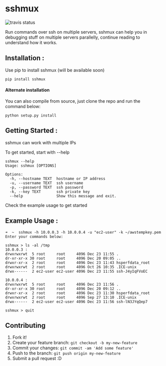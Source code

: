 # sshmux 
![travis status](https://travis-ci.org/dvopsway/sshmux.svg?branch=master)

Run commands over ssh on multiple servers, sshmux can help you in debugging stuff on multiple servers parallelly, continue reading to understand how it works.

## Installation :

Use pip to install sshmux (will be available soon)

```
pip install sshmux
```

#### Alternate installation

You can also compile from source, just clone the repo and run the command below:

```
python setup.py install
```

## Getting Started :

sshmux can work with multiple IPs 

To get started, start with --help
```
sshmux --help
Usage: sshmux [OPTIONS]

Options:
  -h, --hostname TEXT  hostname or IP address
  -u, --username TEXT  ssh username
  -p, --password TEXT  ssh password
  -k, --key TEXT       ssh private key
  --help               Show this message and exit.
```

Check the example usage to get started

## Example Usage :

```
➜  ~  sshmux -h 10.0.0.3 -h 10.0.0.4 -u "ec2-user" -k ~/awstempkey.pem
Enter your commands below:

sshmux > ls -al /tmp
10.0.0.3 :
drwxrwxrwt  5 root     root     4096 Dec 23 11:55 .
dr-xr-xr-x 30 root     root     4096 Dec 20 09:05 ..
drwxr-xr-x  2 root     root     4096 Dec 23 11:43 hsperfdata_root
drwxrwxrwt  2 root     root     4096 Oct 26 10:35 .ICE-unix
drwx------  2 ec2-user ec2-user 4096 Dec 23 11:55 ssh-J4yIqFVoEC

10.0.0.4 :
drwxrwxrwt  5 root     root     4096 Dec 23 11:56 .
dr-xr-xr-x 30 root     root     4096 Dec 20 09:12 ..
drwxr-xr-x  2 root     root     4096 Dec 23 11:30 hsperfdata_root
drwxrwxrwt  2 root     root     4096 Sep 27 13:10 .ICE-unix
drwx------  2 ec2-user ec2-user 4096 Dec 23 11:56 ssh-lN3JYqQep7

sshmux > quit
```

## Contributing

1. Fork it!
2. Create your feature branch: `git checkout -b my-new-feature`
3. Commit your changes: `git commit -am 'Add some feature'`
4. Push to the branch: `git push origin my-new-feature`
5. Submit a pull request :D
